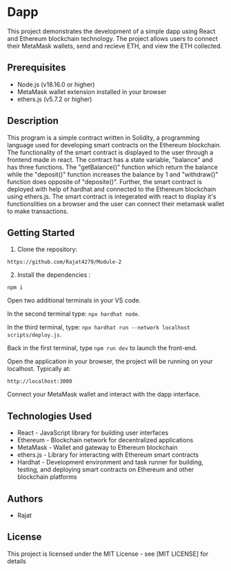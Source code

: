 # Dapp

This project demonstrates the development of a simple dapp using React and Ethereum blockchain technology. The project allows users to connect their MetaMask wallets, send and recieve ETH, and view the ETH collected.

## Prerequisites
- Node.js (v18.16.0 or higher)        
- MetaMask wallet extension installed in your browser   
- ethers.js (v5.7.2 or higher)
## Description
This program is a simple contract written in Solidity, a programming language used for developing smart contracts on the Ethereum blockchain. The functionality of the smart contract is displayed to the user through a frontend made in react. The contract has a state variable, "balance" and has three functions. The "getBalance()" function which return the balance while the "deposit()" function increases the balance by 1 and "withdraw()" function does opposite of "deposite()". Further, the smart contract is deployed with help of hardhat and connected to the Ethereum blockchain using ethers.js. The smart contract is integerated with react to display it's functionslities on a browser and the user can connect their metamask wallet to make transactions.


## Getting Started

1. Clone the repository:
   
```
https://github.com/Rajat4279/Module-2
```

2. Install the dependencies :

```          
npm i
```

Open two additional terminals in your VS code.

In the second terminal type: ```npx hardhat node```.

In the third terminal, type: ```npx hardhat run --network localhost scripts/deploy.js```.

Back in the first terminal, type ```npm run dev``` to launch the front-end.

Open the application in your browser, the project will be running on your localhost. Typically at:

```
http://localhost:3000
```

Connect your MetaMask wallet and interact with the dapp interface.

## Technologies Used
- React - JavaScript library for building user interfaces  
- Ethereum - Blockchain network for decentralized applications  
- MetaMask - Wallet and gateway to Ethereum blockchain  
- ethers.js - Library for interacting with Ethereum smart contracts  
- Hardhat - Development environment and task runner for building, testing, and deploying smart contracts on Ethereum and other blockchain platforms
## Authors

- Rajat

## License

This project is licensed under the MIT License - see [MIT LICENSE] for details
